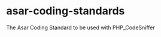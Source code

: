 asar-coding-standards
=====================

The Asar Coding Standard to be used with PHP_CodeSniffer